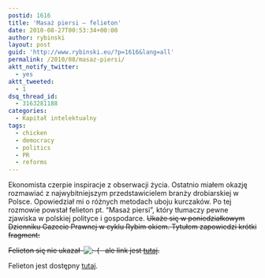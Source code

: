 ```yaml
---
postid: 1616
title: 'Masaż piersi – felieton'
date: 2010-08-27T00:53:34+00:00
author: rybinski
layout: post
guid: 'http://www.rybinski.eu/?p=1616&lang=all'
permalink: /2010/08/masaz-piersi/
aktt_notify_twitter:
  - yes
aktt_tweeted:
  - 1
dsq_thread_id:
  - 3163281188
categories:
  - Kapitał intelektualny
tags:
  - chicken
  - democracy
  - politics
  - PR
  - reforms
---
```

Ekonomista czerpie inspiracje z obserwacji życia. Ostatnio miałem okazję rozmawiać z najwybitniejszym przedstawicielem branży drobiarskiej w Polsce. Opowiedział mi o różnych metodach uboju kurczaków. Po tej rozmowie powstał felieton pt. “Masaż piersi”, który tłumaczy pewne zjawiska w polskiej polityce i gospodarce. <span style="text-decoration: line-through;">Ukaże się w poniedziałkowym Dzienniku Gazecie Prawnej w cyklu Rybim okiem. Tytułem zapowiedzi krótki fragment:</span>

<span style="text-decoration: line-through;">Felieton się nie ukazał  <img src='http://www.rybinski.eu/wp-includes/images/smilies/icon_sad.gif' alt=':-(' class='wp-smiley' />   ale link jest <a href="http://resources.rybinski.eu/resources/viewResource:d8536120-b426-11df-841f-001b24eff4d8">tutaj</a>.</span>

Felieton jest dostępny [tutaj](http://forsal.pl/artykuly/446370,rybinski_masaz_piersi.html).<span style="text-decoration: line-through;"><br /> </span>
